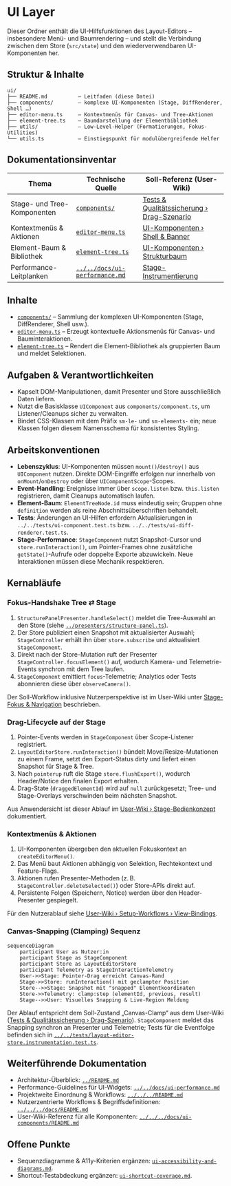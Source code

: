 # UI Layer

Dieser Ordner enthält die UI-Hilfsfunktionen des Layout-Editors – insbesondere Menü- und Baumrendering – und stellt die Verbindung zwischen dem Store (`src/state`) und den wiederverwendbaren UI-Komponenten her.

## Struktur & Inhalte

```
ui/
├── README.md          – Leitfaden (diese Datei)
├── components/        – komplexe UI-Komponenten (Stage, DiffRenderer, Shell …)
├── editor-menu.ts     – Kontextmenüs für Canvas- und Tree-Aktionen
├── element-tree.ts    – Baumdarstellung der Elementbibliothek
├── utils/             – Low-Level-Helper (Formatierungen, Fokus-Utilities)
└── utils.ts           – Einstiegspunkt für modulübergreifende Helfer
```

## Dokumentationsinventar

| Thema | Technische Quelle | Soll-Referenz (User-Wiki) |
| --- | --- | --- |
| Stage- und Tree-Komponenten | [`components/`](components/README.md) | [Tests & Qualitätssicherung › Drag-Szenario](../../../docs/stage-instrumentation.md#tests--qualit%C3%A4tssicherung) |
| Kontextmenüs & Aktionen | [`editor-menu.ts`](editor-menu.ts) | [UI-Komponenten › Shell & Banner](../../../docs/ui-components.md#ui-komponenten-im-%C3%BCberblick) |
| Element-Baum & Bibliothek | [`element-tree.ts`](element-tree.ts) | [UI-Komponenten › Strukturbaum](../../../docs/ui-components/structure-tree.md) |
| Performance-Leitplanken | [`../../docs/ui-performance.md`](../../docs/ui-performance.md) | [Stage-Instrumentierung](../../../docs/stage-instrumentation.md) |

## Inhalte
- [`components/`](components/README.md) – Sammlung der komplexen UI-Komponenten (Stage, DiffRenderer, Shell usw.).
- [`editor-menu.ts`](editor-menu.ts) – Erzeugt kontextuelle Aktionsmenüs für Canvas- und Bauminteraktionen.
- [`element-tree.ts`](element-tree.ts) – Rendert die Element-Bibliothek als gruppierten Baum und meldet Selektionen.

## Aufgaben & Verantwortlichkeiten
- Kapselt DOM-Manipulationen, damit Presenter und Store ausschließlich Daten liefern.
- Nutzt die Basisklasse `UIComponent` aus `components/component.ts`, um Listener/Cleanups sicher zu verwalten.
- Bindet CSS-Klassen mit dem Präfix `sm-le-` und `sm-elements-` ein; neue Klassen folgen diesem Namensschema für konsistentes Styling.

## Arbeitskonventionen
- **Lebenszyklus**: UI-Komponenten müssen `mount()`/`destroy()` aus `UIComponent` nutzen. Direkte DOM-Eingriffe erfolgen nur innerhalb von `onMount`/`onDestroy` oder über `UIComponentScope`-Scopes.
- **Event-Handling**: Ereignisse immer über `scope.listen` bzw. `this.listen` registrieren, damit Cleanups automatisch laufen.
- **Element-Baum**: `ElementTreeNode.id` muss eindeutig sein; Gruppen ohne `definition` werden als reine Abschnittsüberschriften behandelt.
- **Tests**: Änderungen an UI-Hilfen erfordern Aktualisierungen in `../../tests/ui-component.test.ts` bzw. `../../tests/ui-diff-renderer.test.ts`.
- **Stage-Performance**: `StageComponent` nutzt Snapshot-Cursor und `store.runInteraction()`, um Pointer-Frames ohne zusätzliche `getState()`-Aufrufe oder doppelte Exporte abzuwickeln. Neue Interaktionen müssen diese Mechanik respektieren.

## Kernabläufe

### Fokus-Handshake Tree ⇄ Stage
1. `StructurePanelPresenter.handleSelect()` meldet die Tree-Auswahl an den Store (siehe [`../presenters/structure-panel.ts`](../presenters/structure-panel.ts)).
2. Der Store publiziert einen Snapshot mit aktualisierter Auswahl; `StageController` erhält ihn über `store.subscribe` und aktualisiert `StageComponent`.
3. Direkt nach der Store-Mutation ruft der Presenter `StageController.focusElement()` auf, wodurch Kamera- und Telemetrie-Events synchron mit dem Tree laufen.
4. `StageComponent` emittiert `focus`-Telemetrie; Analytics oder Tests abonnieren diese über `observeCamera()`.

Der Soll-Workflow inklusive Nutzerperspektive ist im User-Wiki unter [Stage-Fokus & Navigation](../../../docs/stage-instrumentation.md#kamera-telemetrie) beschrieben.

### Drag-Lifecycle auf der Stage
1. Pointer-Events werden in `StageComponent` über Scope-Listener registriert.
2. `LayoutEditorStore.runInteraction()` bündelt Move/Resize-Mutationen zu einem Frame, setzt den Export-Status dirty und liefert einen Snapshot für Stage & Tree.
3. Nach `pointerup` ruft die Stage `store.flushExport()`, wodurch Header/Notice den finalen Export erhalten.
4. Drag-State (`draggedElementId`) wird auf `null` zurückgesetzt; Tree- und Stage-Overlays verschwinden beim nächsten Snapshot.

Aus Anwendersicht ist dieser Ablauf im [User-Wiki › Stage-Bedienkonzept](../../../docs/stage-instrumentation.md#tests--qualit%C3%A4tssicherung) dokumentiert.

### Kontextmenüs & Aktionen
1. UI-Komponenten übergeben den aktuellen Fokuskontext an `createEditorMenu()`.
2. Das Menü baut Aktionen abhängig von Selektion, Rechtekontext und Feature-Flags.
3. Aktionen rufen Presenter-Methoden (z. B. `StageController.deleteSelected()`) oder Store-APIs direkt auf.
4. Persistente Folgen (Speichern, Notice) werden über den Header-Presenter gespiegelt.

Für den Nutzerablauf siehe [User-Wiki › Setup-Workflows › View-Bindings](../../../docs/README.md#setup-workflows).

### Canvas-Snapping (Clamping) Sequenz

```mermaid
sequenceDiagram
    participant User as Nutzer:in
    participant Stage as StageComponent
    participant Store as LayoutEditorStore
    participant Telemetry as StageInteractionTelemetry
    User->>Stage: Pointer-Drag erreicht Canvas-Rand
    Stage->>Store: runInteraction() mit geclampter Position
    Store-->>Stage: Snapshot mit "snapped" Elementkoordinaten
    Store->>Telemetry: clamp:step (elementId, previous, result)
    Stage-->>User: Visuelles Snapping & Live-Region Meldung
```

Der Ablauf entspricht dem Soll-Zustand „Canvas-Clamp“ aus dem User-Wiki ([Tests & Qualitätssicherung › Drag-Szenario](../../../docs/stage-instrumentation.md#tests--qualit%C3%A4tssicherung)). `StageComponent` meldet das Snapping synchron an Presenter und Telemetrie; Tests für die Eventfolge befinden sich in [`../../tests/layout-editor-store.instrumentation.test.ts`](../../tests/layout-editor-store.instrumentation.test.ts).

## Weiterführende Dokumentation
- Architektur-Überblick: [`../README.md`](../README.md)
- Performance-Guidelines für UI-Widgets: [`../../docs/ui-performance.md`](../../docs/ui-performance.md)
- Projektweite Einordnung & Workflows: [`../../../README.md`](../../../README.md)
- Nutzerzentrierte Workflows & Begriffsdefinitionen: [`../../../docs/README.md`](../../../docs/README.md)
- User-Wiki-Referenz für alle Komponenten: [`../../../docs/ui-components/README.md`](../../../docs/ui-components/README.md)

## Offene Punkte

- Sequenzdiagramme & A11y-Kriterien ergänzen: [`ui-accessibility-and-diagrams.md`](../../todo/ui-accessibility-and-diagrams.md).
- Shortcut-Testabdeckung ergänzen: [`ui-shortcut-coverage.md`](../../todo/ui-shortcut-coverage.md).
